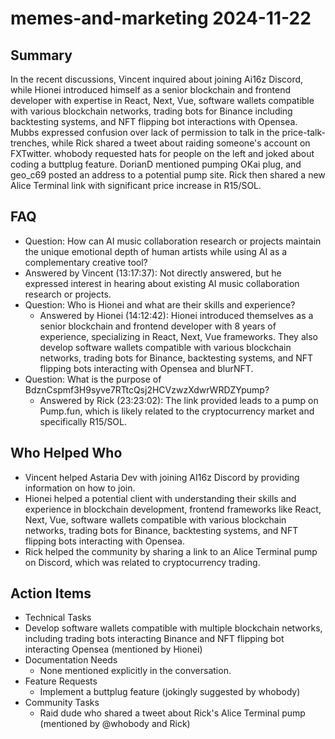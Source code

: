 # memes-and-marketing 2024-11-22

## Summary
 In the recent discussions, Vincent inquired about joining Ai16z Discord, while Hionei introduced himself as a senior blockchain and frontend developer with expertise in React, Next, Vue, software wallets compatible with various blockchain networks, trading bots for Binance including backtesting systems, and NFT flipping bot interactions with Opensea. Mubbs expressed confusion over lack of permission to talk in the price-talk-trenches, while Rick shared a tweet about raiding someone's account on FXTwitter. whobody requested hats for people on the left and joked about coding a buttplug feature. DorianD mentioned pumping OKai plug, and geo_c69 posted an address to a potential pump site. Rick then shared a new Alice Terminal link with significant price increase in R15/SOL.

## FAQ
 - Question: How can AI music collaboration research or projects maintain the unique emotional depth of human artists while using AI as a complementary creative tool?
  - Answered by Vincent (13:17:37): Not directly answered, but he expressed interest in hearing about existing AI music collaboration research or projects.
- Question: Who is Hionei and what are their skills and experience?
  - Answered by Hionei (14:12:42): Hionei introduced themselves as a senior blockchain and frontend developer with 8 years of experience, specializing in React, Next, Vue frameworks. They also develop software wallets compatible with various blockchain networks, trading bots for Binance, backtesting systems, and NFT flipping bots interacting with Opensea and blurNFT.
- Question: What is the purpose of BdznCspmf3H9syve7RTtcQsj2HCVzwzXdwrWRDZYpump?
  - Answered by Rick (23:23:02): The link provided leads to a pump on Pump.fun, which is likely related to the cryptocurrency market and specifically R15/SOL.

## Who Helped Who
 - Vincent helped Astaria Dev with joining AI16z Discord by providing information on how to join.
- Hionei helped a potential client with understanding their skills and experience in blockchain development, frontend frameworks like React, Next, Vue, software wallets compatible with various blockchain networks, trading bots for Binance, backtesting systems, and NFT flipping bots interacting with Opensea.
- Rick helped the community by sharing a link to an Alice Terminal pump on Discord, which was related to cryptocurrency trading.

## Action Items
 - Technical Tasks
  - Develop software wallets compatible with multiple blockchain networks, including trading bots interacting Binance and NFT flipping bot interacting Opensea (mentioned by Hionei)
- Documentation Needs
  - None mentioned explicitly in the conversation.
- Feature Requests
  - Implement a buttplug feature (jokingly suggested by whobody)
- Community Tasks
  - Raid dude who shared a tweet about Rick's Alice Terminal pump (mentioned by @whobody and Rick)

